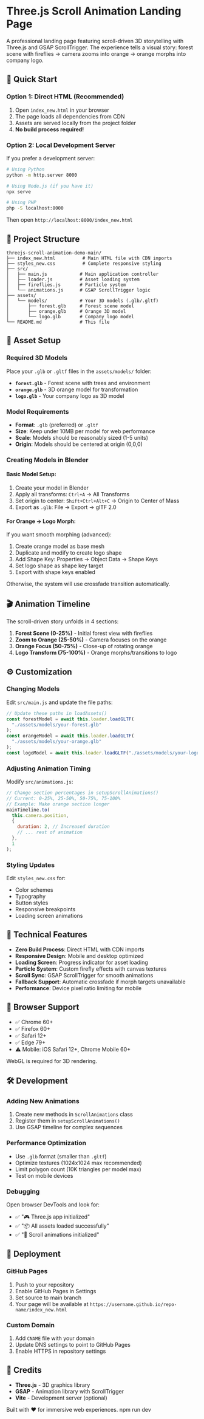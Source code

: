 # Three.js Scroll Animation Landing Page

A professional landing page featuring scroll-driven 3D storytelling with Three.js and GSAP ScrollTrigger. The experience tells a visual story: forest scene with fireflies → camera zooms into orange → orange morphs into company logo.

## 🚀 Quick Start

### Option 1: Direct HTML (Recommended)

1. Open `index_new.html` in your browser
2. The page loads all dependencies from CDN
3. Assets are served locally from the project folder
4. **No build process required!**

### Option 2: Local Development Server

If you prefer a development server:

```bash
# Using Python
python -m http.server 8000

# Using Node.js (if you have it)
npx serve

# Using PHP
php -S localhost:8000
```

Then open `http://localhost:8000/index_new.html`

## 📁 Project Structure

```
threejs-scroll-animation-demo-main/
├── index_new.html          # Main HTML file with CDN imports
├── styles_new.css          # Complete responsive styling
├── src/
│   ├── main.js            # Main application controller
│   ├── loader.js          # Asset loading system
│   ├── fireflies.js       # Particle system
│   └── animations.js      # GSAP ScrollTrigger logic
├── assets/
│   └── models/            # Your 3D models (.glb/.gltf)
│       ├── forest.glb     # Forest scene model
│       ├── orange.glb     # Orange 3D model
│       └── logo.glb       # Company logo model
└── README.md              # This file
```

## 🎨 Asset Setup

### Required 3D Models

Place your `.glb` or `.gltf` files in the `assets/models/` folder:

- **`forest.glb`** - Forest scene with trees and environment
- **`orange.glb`** - 3D orange model for transformation
- **`logo.glb`** - Your company logo as 3D model

### Model Requirements

- **Format**: `.glb` (preferred) or `.gltf`
- **Size**: Keep under 10MB per model for web performance
- **Scale**: Models should be reasonably sized (1-5 units)
- **Origin**: Models should be centered at origin (0,0,0)

### Creating Models in Blender

#### Basic Model Setup:

1. Create your model in Blender
2. Apply all transforms: `Ctrl+A` → All Transforms
3. Set origin to center: `Shift+Ctrl+Alt+C` → Origin to Center of Mass
4. Export as `.glb`: File → Export → glTF 2.0

#### For Orange → Logo Morph:

If you want smooth morphing (advanced):

1. Create orange model as base mesh
2. Duplicate and modify to create logo shape
3. Add Shape Key: Properties → Object Data → Shape Keys
4. Set logo shape as shape key target
5. Export with shape keys enabled

Otherwise, the system will use crossfade transition automatically.

## 🎬 Animation Timeline

The scroll-driven story unfolds in 4 sections:

1. **Forest Scene (0-25%)** - Initial forest view with fireflies
2. **Zoom to Orange (25-50%)** - Camera focuses on the orange
3. **Orange Focus (50-75%)** - Close-up of rotating orange
4. **Logo Transform (75-100%)** - Orange morphs/transitions to logo

## ⚙️ Customization

### Changing Models

Edit `src/main.js` and update the file paths:

```javascript
// Update these paths in loadAssets()
const forestModel = await this.loader.loadGLTF(
  "./assets/models/your-forest.glb"
);
const orangeModel = await this.loader.loadGLTF(
  "./assets/models/your-orange.glb"
);
const logoModel = await this.loader.loadGLTF("./assets/models/your-logo.glb");
```

### Adjusting Animation Timing

Modify `src/animations.js`:

```javascript
// Change section percentages in setupScrollAnimations()
// Current: 0-25%, 25-50%, 50-75%, 75-100%
// Example: Make orange section longer
mainTimeline.to(
  this.camera.position,
  {
    duration: 2, // Increased duration
    // ... rest of animation
  },
  1
);
```

### Styling Updates

Edit `styles_new.css` for:

- Color schemes
- Typography
- Button styles
- Responsive breakpoints
- Loading screen animations

## 🔧 Technical Features

- **Zero Build Process**: Direct HTML with CDN imports
- **Responsive Design**: Mobile and desktop optimized
- **Loading Screen**: Progress indicator for asset loading
- **Particle System**: Custom firefly effects with canvas textures
- **Scroll Sync**: GSAP ScrollTrigger for smooth animations
- **Fallback Support**: Automatic crossfade if morph targets unavailable
- **Performance**: Device pixel ratio limiting for mobile

## 📱 Browser Support

- ✅ Chrome 60+
- ✅ Firefox 60+
- ✅ Safari 12+
- ✅ Edge 79+
- ⚠️ Mobile: iOS Safari 12+, Chrome Mobile 60+

WebGL is required for 3D rendering.

## 🛠️ Development

### Adding New Animations

1. Create new methods in `ScrollAnimations` class
2. Register them in `setupScrollAnimations()`
3. Use GSAP timeline for complex sequences

### Performance Optimization

- Use `.glb` format (smaller than `.gltf`)
- Optimize textures (1024x1024 max recommended)
- Limit polygon count (10K triangles per model max)
- Test on mobile devices

### Debugging

Open browser DevTools and look for:

- ✅ "🎮 Three.js app initialized"
- ✅ "📦 All assets loaded successfully"
- ✅ "📜 Scroll animations initialized"

## 🎯 Deployment

### GitHub Pages

1. Push to your repository
2. Enable GitHub Pages in Settings
3. Set source to main branch
4. Your page will be available at `https://username.github.io/repo-name/index_new.html`

### Custom Domain

1. Add `CNAME` file with your domain
2. Update DNS settings to point to GitHub Pages
3. Enable HTTPS in repository settings

## 🤝 Credits

- **Three.js** - 3D graphics library
- **GSAP** - Animation library with ScrollTrigger
- **Vite** - Development server (optional)

Built with ❤️ for immersive web experiences.
npm run dev

```

```
